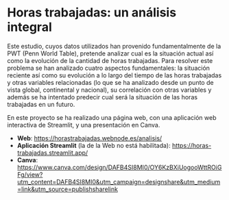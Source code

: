 # Horas trabajadas: un análisis integral

Este estudio, cuyos datos utilizados han provenido fundamentalmente de la PWT (Penn World Table), pretende analizar cual es la situación actual así como la evolución de la cantidad de horas trabajadas. Para resolver este problema se han analizado cuatro aspectos fundamentales: la situación reciente así como su evolución a lo largo del tiempo de las horas trabajadas y otras variables relacionadas (lo que se ha analizado desde un punto de vista global, continental y nacional), su correlación con otras variables y además se ha intentado predecir cual será la situación de las horas trabajadas en un futuro.

En este proyecto se ha realizado una página web, con una aplicación web interactiva de Streamlit, y una presentación en Canva.

- **Web**: https://horastrabajadas.webnode.es/analisis/
- **Aplicación Streamlit** (la de la Web no está habilitada): https://horas-trabajadas.streamlit.app/
- **Canva**: https://www.canva.com/design/DAFB4SI8MI0/OY6KzBXiUogooWttROiGFg/view?utm_content=DAFB4SI8MI0&utm_campaign=designshare&utm_medium=link&utm_source=publishsharelink
